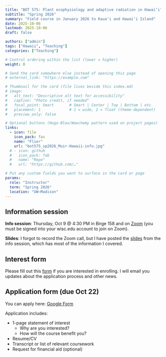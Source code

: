 ```yaml
---
title: "BOT 575: Plant ecophysiology and adaptive radiation in Hawaiʻi"
subtitle: "Spring 2026"
summary: "Field course in January 2026 to Kauaʻi and Hawaiʻi Island"
date: 2025-10-06
lastmod: 2025-10-06
draft: false

authors: ["admin"]
tags: ["Hawaii", "Teaching"]
categories: ["Teaching"]

# Control ordering within the list (lower = higher)
weight: 0

# Send the card somewhere else instead of opening this page
# external_link: "https://example.com"

# Thumbnail for the card (file lives beside this index.md)
# image:
#   alt_text: "Descriptive alt text for accessibility"
#   caption: "Photo credit, if needed"
#   focal_point: Smart       # Smart | Center | Top | Bottom | etc.
#   placement: 1             # 1 = wide, 2 = float (theme-dependent)
#   preview_only: false

# Optional buttons (Hugo-Blox/Wowchemy pattern used on project pages)
links:
  - icon: file
    icon_pack: fas
    name: "Flier"
    url: "bot575_sp2026_Muir-Hawaii-info.jpg"
  # - icon: github
  #   icon_pack: fab
  #   name: "Repo"
  #   url: "https://github.com/…"

# Put any custom fields you want to surface in the card or page
params:
  role: "Instructor"
  term: "Spring 2026"
  location: "UW–Madison"
---
```


## Information session

**Info session**: Thursday, Oct 9 @ 4:30 PM in Birge 158 and on [Zoom](https://uwmadison.zoom.us/j/97745780276) (you must be signed into your wisc.edu account to join on Zoom).

**Slides**: I forgot to record the Zoom call, but I have posted the [slides](https://docs.google.com/presentation/d/1Og3k_n9ps-qAFiHf63DyYLJVLZP1El8q/edit?usp=sharing&ouid=117355508240493863034&rtpof=true&sd=true) from the info session, which has most of the information I covered.

## Interest form

Please fill out this [form](https://forms.gle/x8SBh8V5KfKC9Es87) if you are interested in enrolling. I will email you updates about the application process and other news.

## Application form (due Oct 22)

You can apply here: [Google Form](https://forms.gle/pqTedFXsH7QV6Pkw8)

Application includes:

* 1-page statement of interest
  + Why are you interested?
  + How will the course benefit you?
* Resume/CV
* Transcript or list of relevant coursework
* Request for financial aid (optional)
